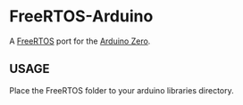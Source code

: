 # FreeRTOS-Arduino
A [FreeRTOS](http://www.freertos.org/) port for the [Arduino Zero](https://www.arduino.cc/en/Main/ArduinoBoardZero).

## USAGE ##
Place the FreeRTOS folder to your arduino libraries directory.
